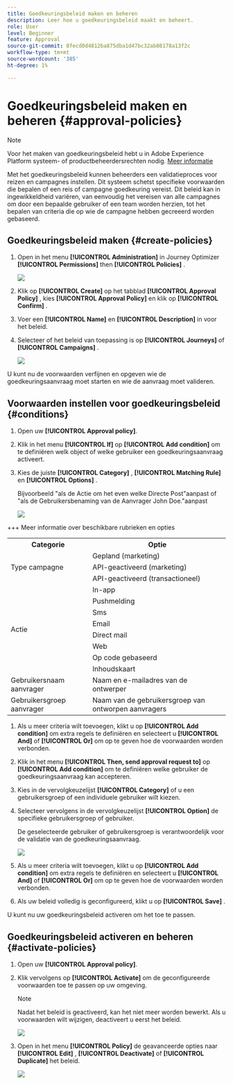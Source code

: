 ```yaml
---
title: Goedkeuringsbeleid maken en beheren
description: Leer hoe u goedkeuringsbeleid maakt en beheert.
role: User
level: Beginner
feature: Approval
source-git-commit: 8fecd0d4812ba875dba1d47bc32ab08178a13f2c
workflow-type: tm+mt
source-wordcount: '385'
ht-degree: 1%

---
```



# Goedkeuringsbeleid maken en beheren {#approval-policies}

>[!NOTE]
>
>Voor het maken van goedkeuringsbeleid hebt u in Adobe Experience Platform systeem- of productbeheerdersrechten nodig. [Meer informatie](https://experienceleague.adobe.com/en/docs/experience-platform/access-control/home)

Met het goedkeuringsbeleid kunnen beheerders een validatieproces voor reizen en campagnes instellen. Dit systeem schetst specifieke voorwaarden die bepalen of een reis of campagne goedkeuring vereist. Dit beleid kan in ingewikkeldheid variëren, van eenvoudig het vereisen van alle campagnes om door een bepaalde gebruiker of een team worden herzien, tot het bepalen van criteria die op wie de campagne hebben gecreeerd worden gebaseerd.

## Goedkeuringsbeleid maken {#create-policies}

1. Open in het menu **[!UICONTROL Administration]** in Journey Optimizer **[!UICONTROL Permissions]** then **[!UICONTROL Policies]** .

   ![](assets/policy_create_1.png)

1. Klik op **[!UICONTROL Create]** op het tabblad **[!UICONTROL Approval Policy]** , kies **[!UICONTROL Approval Policy]** en klik op **[!UICONTROL Confirm]** .

1. Voer een **[!UICONTROL Name]** en **[!UICONTROL Description]** in voor het beleid.

1. Selecteer of het beleid van toepassing is op **[!UICONTROL Journeys]** of **[!UICONTROL Campaigns]** .

   ![](assets/policy_create_2.png)

U kunt nu de voorwaarden verfijnen en opgeven wie de goedkeuringsaanvraag moet starten en wie de aanvraag moet valideren.

## Voorwaarden instellen voor goedkeuringsbeleid {#conditions}

1. Open uw **[!UICONTROL Approval policy]**.

1. Klik in het menu **[!UICONTROL If]** op **[!UICONTROL Add condition]** om te definiëren welk object of welke gebruiker een goedkeuringsaanvraag activeert.

1. Kies de juiste **[!UICONTROL Category]** , **[!UICONTROL Matching Rule]** en **[!UICONTROL Options]** .

   Bijvoorbeeld &quot;als de Actie om het even welke Directe Post&quot;aanpast of &quot;als de Gebruikersbenaming van de Aanvrager John Doe.&quot;aanpast

   ![](assets/policy_condition_1.png)

+++ Meer informatie over beschikbare rubrieken en opties
   <table>
    <tr>
      <th>Categorie</th>
      <th>Optie</th>
    </tr>
    <tr>
      <td rowspan="3">Type campagne</td>
      <td>Gepland (marketing)</td>
    </tr>
    <tr>
    <td>API-geactiveerd (marketing)</td>
    </tr>
    <tr>
    <td>API-geactiveerd (transactioneel)</td>
    </tr>
    <tr>
    <td rowspan="8">Actie</td>
    <td>In-app</td>
    </tr>
    <tr>
    <td>Pushmelding</td>
   </tr>
    <tr>
    <td>Sms</td>
    </tr>
    <tr>
    <td>Email</td>
    </tr>
    <tr>
    <td>Direct mail</td>
    </tr>
    <tr>
    <td>Web</td>
    </tr>
    <tr>
    <td>Op code gebaseerd</td>
    </tr>
    <tr>
    <td>Inhoudskaart</td>
    </tr>
    <tr>
    <td>Gebruikersnaam aanvrager</td>
    <td>Naam en e-mailadres van de ontwerper</td>
    </tr>
    <tr>
    <td>Gebruikersgroep aanvrager</td>
    <td>Naam van de gebruikersgroep van ontworpen aanvragers</td>
    </tr>
    </table>


1. Als u meer criteria wilt toevoegen, klikt u op **[!UICONTROL Add condition]** om extra regels te definiëren en selecteert u **[!UICONTROL And]** of **[!UICONTROL Or]** om op te geven hoe de voorwaarden worden verbonden.

1. Klik in het menu **[!UICONTROL Then, send approval request to]** op **[!UICONTROL Add condition]** om te definiëren welke gebruiker de goedkeuringsaanvraag kan accepteren.

1. Kies in de vervolgkeuzelijst **[!UICONTROL Category]** of u een gebruikersgroep of een individuele gebruiker wilt kiezen.

1. Selecteer vervolgens in de vervolgkeuzelijst **[!UICONTROL Option]** de specifieke gebruikersgroep of gebruiker.

   De geselecteerde gebruiker of gebruikersgroep is verantwoordelijk voor de validatie van de goedkeuringsaanvraag.

   ![](assets/policy_condition_2.png)

1. Als u meer criteria wilt toevoegen, klikt u op **[!UICONTROL Add condition]** om extra regels te definiëren en selecteert u **[!UICONTROL And]** of **[!UICONTROL Or]** om op te geven hoe de voorwaarden worden verbonden.

1. Als uw beleid volledig is geconfigureerd, klikt u op **[!UICONTROL Save]** .

U kunt nu uw goedkeuringsbeleid activeren om het toe te passen.

## Goedkeuringsbeleid activeren en beheren {#activate-policies}

1. Open uw **[!UICONTROL Approval policy]**.

1. Klik vervolgens op **[!UICONTROL Activate]** om de geconfigureerde voorwaarden toe te passen op uw omgeving.

   >[!NOTE]
   >
   >Nadat het beleid is geactiveerd, kan het niet meer worden bewerkt. Als u voorwaarden wilt wijzigen, deactiveert u eerst het beleid.

   ![](assets/policy_activate_1.png)

1. Open in het menu **[!UICONTROL Policy]** de geavanceerde opties naar **[!UICONTROL Edit]** , **[!UICONTROL Deactivate]** of **[!UICONTROL Duplicate]** het beleid.

   ![](assets/policy_activate_2.png)

